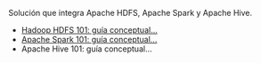 Solución que integra Apache HDFS, Apache Spark y Apache Hive.
* [Hadoop HDFS 101: guía conceptual...](https://medium.com/@dariobernabeu/hadoop-hdfs-despliegue-docker-compose-836e3ad027ad)
* [Apache Spark 101: guía conceptual...](https://medium.com/@dariobernabeu/apache-spark-101-guia-conceptual-8243059fa13b)
* Apache Hive 101: guía conceptual...
